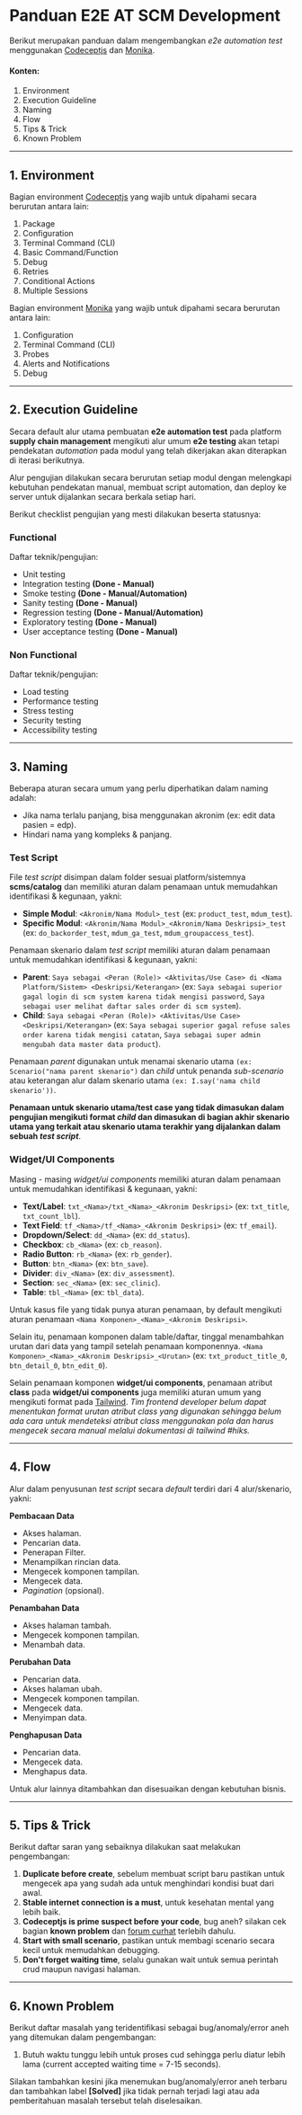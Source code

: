 # Panduan E2E AT SCM Development
Berikut merupakan panduan dalam mengembangkan *e2e automation test* menggunakan [Codeceptjs](https://codecept.io/) dan [Monika](https://monika.hyperjump.tech/).

#### Konten:
1. Environment
2. Execution Guideline
3. Naming
4. Flow
5. Tips & Trick
6. Known Problem

---

## 1. Environment

Bagian environment [Codeceptjs](https://codecept.io/) yang wajib untuk dipahami secara berurutan antara lain:
1. Package
2. Configuration
3. Terminal Command (CLI)
4. Basic Command/Function
5. Debug
6. Retries
7. Conditional Actions
8. Multiple Sessions

Bagian environment [Monika](https://monika.hyperjump.tech/) yang wajib untuk dipahami secara berurutan antara lain:
1. Configuration
2. Terminal Command (CLI)
3. Probes
4. Alerts and Notifications
5. Debug

---
## 2. Execution Guideline

Secara default alur utama pembuatan **e2e automation test** pada platform **supply chain management** mengikuti alur umum **e2e testing** akan tetapi pendekatan *automation* pada modul yang telah dikerjakan akan diterapkan di iterasi berikutnya.

Alur pengujian dilakukan secara berurutan setiap modul dengan melengkapi kebutuhan pendekatan manual, membuat script automation, dan deploy ke server untuk dijalankan secara berkala setiap hari.

Berikut checklist pengujian yang mesti dilakukan beserta statusnya:
### Functional
Daftar teknik/pengujian:
- Unit testing
- Integration testing **(Done - Manual)**
- Smoke testing **(Done - Manual/Automation)**
- Sanity testing **(Done - Manual)**
- Regression testing **(Done - Manual/Automation)**
- Exploratory testing **(Done - Manual)**
- User acceptance testing **(Done - Manual)**

### Non Functional
Daftar teknik/pengujian:
- Load testing
- Performance testing
- Stress testing
- Security testing
- Accessibility testing

---

## 3. Naming
Beberapa aturan secara umum yang perlu diperhatikan dalam naming adalah:
- Jika nama terlalu panjang, bisa menggunakan akronim (ex: edit data pasien = edp).
- Hindari nama yang kompleks & panjang.

### Test Script
File *test script* disimpan dalam folder sesuai platform/sistemnya **scms/catalog** dan memiliki aturan dalam penamaan untuk memudahkan identifikasi & kegunaan, yakni:
- **Simple Modul**: `<Akronim/Nama Modul>_test` (ex: `product_test`, `mdum_test`).
- **Specific Modul**: `<Akronim/Nama Modul>_<Akronim/Nama Deskripsi>_test` (ex: `do_backorder_test`, `mdum_ga_test`, `mdum_groupaccess_test`).

Penamaan skenario dalam *test script* memiliki aturan dalam penamaan untuk memudahkan identifikasi & kegunaan, yakni:
- **Parent**: `Saya sebagai <Peran (Role)> <Aktivitas/Use Case> di <Nama Platform/Sistem> <Deskripsi/Keterangan>` 
(ex: `Saya sebagai superior gagal login di scm system karena tidak mengisi password`, `Saya sebagai user melihat daftar sales order di scm system`).
- **Child**: `Saya sebagai <Peran (Role)> <Aktivitas/Use Case> <Deskripsi/Keterangan>`
(ex: `Saya sebagai superior gagal refuse sales order karena tidak mengisi catatan`, `Saya sebagai super admin mengubah data master data product`).

Penamaan *parent* digunakan untuk menamai skenario utama `(ex: Scenario("nama parent skenario")` dan *child* untuk penanda *sub-scenario* atau keterangan alur dalam skenario utama `(ex: I.say('nama child skenario'))`.

**Penamaan untuk skenario utama/test case yang tidak dimasukan dalam pengujian mengikuti format *child* dan dimasukan di bagian akhir skenario utama yang terkait atau skenario utama terakhir yang dijalankan dalam sebuah *test script***.

### Widget/UI Components
Masing - masing *widget/ui components* memiliki aturan dalam penamaan untuk memudahkan identifikasi & kegunaan, yakni:
- **Text/Label**: `txt_<Nama>/txt_<Nama>_<Akronim Deskripsi>` (ex: `txt_title`, `txt_count_lbl`).
- **Text Field**: `tf_<Nama>/tf_<Nama>_<Akronim Deskripsi>` (ex: `tf_email`).
- **Dropdown/Select**: `dd_<Nama>` (ex: `dd_status`).
- **Checkbox**: `cb_<Nama>` (ex: `cb_reason`).
- **Radio Button**: `rb_<Nama>` (ex: `rb_gender`).
- **Button**: `btn_<Nama>` (ex: `btn_save`).
- **Divider**: `div_<Nama>` (ex: `div_assessment`).
- **Section**: `sec_<Nama>` (ex: `sec_clinic`).
- **Table**: `tbl_<Nama>` (ex: `tbl_data`).

Untuk kasus file yang tidak punya aturan penamaan, by default mengikuti aturan penamaan `<Nama Komponen>_<Nama>_<Akronim Deskripsi>`.

Selain itu, penamaan komponen dalam table/daftar, tinggal menambahkan urutan dari data yang tampil setelah penamaan komponennya.
`<Nama Komponen>_<Nama>_<Akronim Deskripsi>_<Urutan>` (ex: `txt_product_title_0`, `btn_detail_0`, `btn_edit_0`).

Selain penamaan komponen **widget/ui components**, penamaan atribut **class** pada **widget/ui components** juga memiliki aturan umum yang mengikuti format pada [Tailwind](https://tailwindcss.com/docs/). *Tim frontend developer belum dapat menentukan format urutan atribut class yang digunakan sehingga belum ada cara untuk mendeteksi atribut class menggunakan pola dan harus mengecek secara manual melalui  dokumentasi di tailwind #hiks.*
 
---

## 4. Flow
Alur dalam penyusunan *test script* secara *default* terdiri dari 4 alur/skenario, yakni:

**Pembacaan Data**
  - Akses halaman.
  - Pencarian data.
  - Penerapan Filter.
  - Menampilkan rincian data.
  - Mengecek komponen tampilan.
  - Mengecek data.
  - *Pagination* (opsional).

**Penambahan Data**
  - Akses halaman tambah.
  - Mengecek komponen tampilan.
  - Menambah data.

**Perubahan Data**
  - Pencarian data.
  - Akses halaman ubah.
  - Mengecek komponen tampilan.
  - Mengecek data.
  - Menyimpan data.

**Penghapusan Data**
  - Pencarian data.
  - Mengecek data.
  - Menghapus data.

Untuk alur lainnya ditambahkan dan disesuaikan dengan kebutuhan bisnis.

---

## 5. Tips & Trick
Berikut daftar saran yang sebaiknya dilakukan saat melakukan pengembangan:
1. **Duplicate before create**, sebelum membuat script baru pastikan untuk mengecek apa yang sudah ada untuk menghindari kondisi buat dari awal.
2. **Stable internet connection is a must**, untuk kesehatan mental yang lebih baik.
3. **Codeceptjs is prime suspect before your code**, bug aneh? silakan cek bagian **known problem** dan [forum curhat](https://github.com/codeceptjs/CodeceptJS/issues) terlebih dahulu.
4. **Start with small scenario**, pastikan untuk membagi scenario secara kecil untuk memudahkan debugging.
5. **Don't forget waiting time**, selalu gunakan wait untuk semua perintah crud maupun navigasi halaman.

---

## 6. Known Problem
Berikut daftar masalah yang teridentifikasi sebagai bug/anomaly/error aneh yang ditemukan dalam pengembangan:
1. Butuh waktu tunggu lebih untuk proses cud sehingga perlu diatur lebih lama (current accepted waiting time = 7-15 seconds).

Silakan tambahkan kesini jika menemukan bug/anomaly/error aneh terbaru dan tambahkan label **[Solved]** jika tidak pernah terjadi lagi atau ada pemberitahuan masalah tersebut telah diselesaikan.